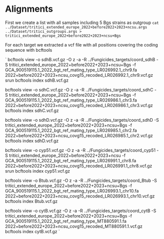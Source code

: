 # Alignments

First we create a list with all samples including 5 Bgs strains as outgroup
`
cat ../Dataset/tritici_extended_europe_2022+before2022+2023+ncsu.args ../Dataset/tritici_outgroups.args > tritici_extended_europe_2022+before2022+2023+ncsu+Bgs
`

For each target we extracted a vcf file with all positions covering the coding sequence with bcftools

`
bcftools view  -o sdhB.vcf.gz -O z -a -R ../Fungicides_targets/coord_sdhB -S tritici_extended_europe_2022+before2022+2023+ncsu+Bgs -f GCA_900519115.1_2022_bgt_ref_mating_type_LR026992.1_chr9.fa 2022+before2022+2023+ncsu_covg15_recoded_LR026992.1_chr9.vcf.gz 
srun bcftools index sdhB.vcf.gz

bcftools view  -o sdhC.vcf.gz -O z -a -R ../Fungicides_targets/coord_sdhC -S tritici_extended_europe_2022+before2022+2023+ncsu+Bgs -f GCA_900519115.1_2022_bgt_ref_mating_type_LR026986.1_chr3.fa 2022+before2022+2023+ncsu_covg15_recoded_LR026986.1_chr3.vcf.gz
bcftools index sdhC.vcf.gz

bcftools view  -o sdhD.vcf.gz -O z -a -R ../Fungicides_targets/coord_sdhD -S tritici_extended_europe_2022+before2022+2023+ncsu+Bgs -f GCA_900519115.1_2022_bgt_ref_mating_type_LR026985.1_chr2.fa 2022+before2022+2023+ncsu_covg15_recoded_LR026985.1_chr2.vcf.gz
bcftools index sdhD.vcf.gz

bcftools view  -o cyp51.vcf.gz -O z -a -R ../Fungicides_targets/coord_cyp51 -S tritici_extended_europe_2022+before2022+2023+ncsu -f GCA_900519115.1_2022_bgt_ref_mating_type_LR026991.1_chr8.fa 2022+before2022+2023+ncsu_covg15_recoded_LR026991.1_chr8.vcf.gz
srun bcftools index cyp51.vcf.gz

bcftools view  -o Btub.vcf.gz -O z -a -R ../Fungicides_targets/coord_Btub -S tritici_extended_europe_2022+before2022+2023+ncsu+Bgs -f GCA_900519115.1_2022_bgt_ref_mating_type_LR026993.1_chr10.fa 2022+before2022+2023+ncsu_covg15_recoded_LR026993.1_chr10.vcf.gz
bcftools index Btub.vcf.gz

bcftools view  -o cytB.vcf.gz -O z -a -R ../Fungicides_targets/coord_cytB -S tritici_extended_europe_2022+before2022+2023+ncsu+Bgs -f GCA_900519115.1_2022_bgt_ref_mating_type_MT880591.1.fa 2022+before2022+2023+ncsu_covg15_recoded_MT880591.1.vcf.gz
bcftools index cytB.vcf.gz
`
